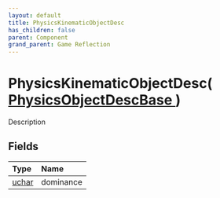 ```yaml
---
layout: default
title: PhysicsKinematicObjectDesc
has_children: false
parent: Component
grand_parent: Game Reflection
---
```

# PhysicsKinematicObjectDesc( [ PhysicsObjectDescBase ](/riftbreaker-wiki/docs/game-reflection/components/physics_object_desc_base/) )
Description 

## Fields

| Type | Name |
|:----------|:--------------|
| [uchar](/riftbreaker-wiki/docs/game-reflection/enums/uchar/) | dominance |

